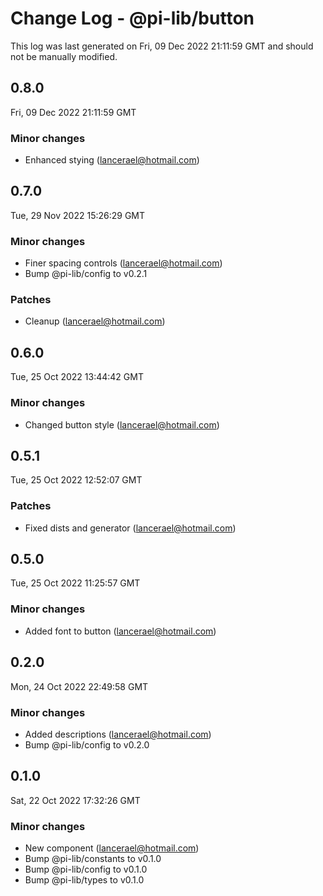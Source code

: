 # Change Log - @pi-lib/button

This log was last generated on Fri, 09 Dec 2022 21:11:59 GMT and should not be manually modified.

<!-- Start content -->

## 0.8.0

Fri, 09 Dec 2022 21:11:59 GMT

### Minor changes

- Enhanced stying (lancerael@hotmail.com)

## 0.7.0

Tue, 29 Nov 2022 15:26:29 GMT

### Minor changes

- Finer spacing controls (lancerael@hotmail.com)
- Bump @pi-lib/config to v0.2.1

### Patches

- Cleanup (lancerael@hotmail.com)

## 0.6.0

Tue, 25 Oct 2022 13:44:42 GMT

### Minor changes

- Changed button style (lancerael@hotmail.com)

## 0.5.1

Tue, 25 Oct 2022 12:52:07 GMT

### Patches

- Fixed dists and generator (lancerael@hotmail.com)

## 0.5.0

Tue, 25 Oct 2022 11:25:57 GMT

### Minor changes

- Added font to button (lancerael@hotmail.com)

## 0.2.0

Mon, 24 Oct 2022 22:49:58 GMT

### Minor changes

- Added descriptions (lancerael@hotmail.com)
- Bump @pi-lib/config to v0.2.0

## 0.1.0

Sat, 22 Oct 2022 17:32:26 GMT

### Minor changes

- New component (lancerael@hotmail.com)
- Bump @pi-lib/constants to v0.1.0
- Bump @pi-lib/config to v0.1.0
- Bump @pi-lib/types to v0.1.0
